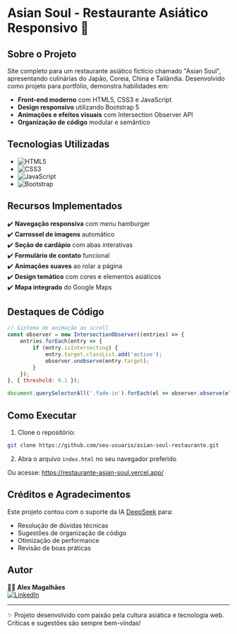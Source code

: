 # Asian Soul - Restaurante Asiático Responsivo 🍣

## Sobre o Projeto

Site completo para um restaurante asiático fictício chamado "Asian Soul", apresentando culinárias do Japão, Coreia, China e Tailândia. Desenvolvido como projeto para portfólio, demonstra habilidades em:

- **Front-end moderno** com HTML5, CSS3 e JavaScript
- **Design responsivo** utilizando Bootstrap 5
- **Animações e efeitos visuais** com Intersection Observer API
- **Organização de código** modular e semântico

## Tecnologias Utilizadas

- ![HTML5](https://img.shields.io/badge/-HTML5-E34F26?logo=html5&logoColor=white)
- ![CSS3](https://img.shields.io/badge/-CSS3-1572B6?logo=css3&logoColor=white)
- ![JavaScript](https://img.shields.io/badge/-JavaScript-F7DF1E?logo=javascript&logoColor=black)
- ![Bootstrap](https://img.shields.io/badge/-Bootstrap-7952B3?logo=bootstrap&logoColor=white)

## Recursos Implementados

✔️ **Navegação responsiva** com menu hamburger  
✔️ **Carrossel de imagens** automático  
✔️ **Seção de cardápio** com abas interativas  
✔️ **Formulário de contato** funcional  
✔️ **Animações suaves** ao rolar a página  
✔️ **Design temático** com cores e elementos asiáticos  
✔️ **Mapa integrado** do Google Maps  

## Destaques de Código

```javascript
// Sistema de animação ao scroll
const observer = new IntersectionObserver((entries) => {
    entries.forEach(entry => {
        if (entry.isIntersecting) {
            entry.target.classList.add('active');
            observer.unobserve(entry.target);
        }
    });
}, { threshold: 0.1 });

document.querySelectorAll('.fade-in').forEach(el => observer.observe(el));
```

## Como Executar

1. Clone o repositório:
```bash
git clone https://github.com/seu-usuario/asian-soul-restaurante.git
```

2. Abra o arquivo `index.html` no seu navegador preferido

Ou acesse: https://restaurante-asian-soul.vercel.app/

## Créditos e Agradecimentos

Este projeto contou com o suporte da IA [DeepSeek](https://www.deepseek.com) para:
- Resolução de dúvidas técnicas
- Sugestões de organização de código
- Otimização de performance
- Revisão de boas práticas

## Autor

👨‍💻 **Alex Magalhães**  
[![LinkedIn](https://img.shields.io/badge/-LinkedIn-0077B5?logo=linkedin&logoColor=white)](https://www.linkedin.com/in/alex-magalhaes-lkn/)

---

✨ Projeto desenvolvido com paixão pela cultura asiática e tecnologia web. Críticas e sugestões são sempre bem-vindas!
